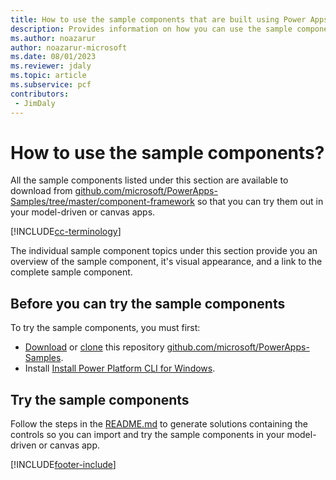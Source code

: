 ```yaml
---
title: How to use the sample components that are built using Power Apps component framework in Microsoft Dataverse | Microsoft Docs
description: Provides information on how you can use the sample components created using Power Apps Component Framework in your model-driven and canvas apps
ms.author: noazarur
author: noazarur-microsoft
ms.date: 08/01/2023
ms.reviewer: jdaly
ms.topic: article
ms.subservice: pcf
contributors:
 - JimDaly
---
```


# How to use the sample components?

All the sample components listed under this section are available to download from [github.com/microsoft/PowerApps-Samples/tree/master/component-framework](https://github.com/microsoft/PowerApps-Samples/tree/master/component-framework) so that you can try them out in your model-driven or canvas apps.

[!INCLUDE[cc-terminology](../data-platform/includes/cc-terminology.md)]

The individual sample component topics under this section provide you an overview of the sample component, it's visual appearance, and a link to the complete sample component.

## Before you can try the sample components

To try the sample components, you must first:

- [Download](https://docs.github.com/repositories/working-with-files/using-files/downloading-source-code-archives#downloading-source-code-archives-from-the-repository-view) or [clone](https://docs.github.com/repositories/creating-and-managing-repositories/cloning-a-repository) this repository [github.com/microsoft/PowerApps-Samples](https://github.com/microsoft/PowerApps-Samples).
- Install [Install Power Platform CLI for Windows](/power-platform/developer/cli/introduction#install-power-platform-cli-for-windows).

## Try the sample components

Follow the steps in the [README.md](https://github.com/microsoft/PowerApps-Samples/blob/master/component-framework/README.md) to generate solutions containing the controls so you can import and try the sample components in your model-driven or canvas app.



[!INCLUDE[footer-include](../../includes/footer-banner.md)]
